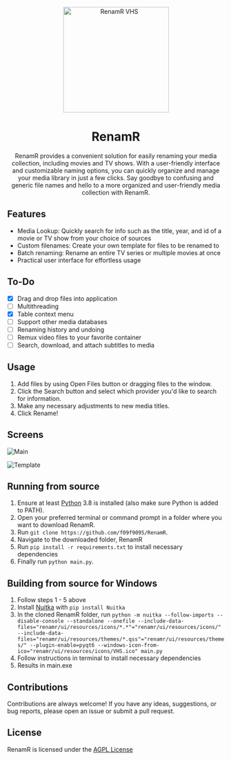 <p align="center">
  <img src="https://raw.githubusercontent.com/f09f9095/RenamR/main/renamr/ui/resources/icons/VHS.png" alt="RenamR VHS" width="245"/>
</p>

<h1 align="center">
  RenamR
</h1>

<p align="center">
  RenamR provides a convenient solution for easily renaming your media collection, including movies and TV shows. With a user-friendly interface and customizable naming options, you can quickly organize and manage your media library in just a few clicks. Say goodbye to confusing and generic file names and hello to a more organized and user-friendly media collection with RenamR.
</p>

## Features

<ul>
  <li>Media Lookup: Quickly search for info such as the title, year, and id of a movie or TV show from your choice of sources</li>
  <li>Custom filenames: Create your own template for files to be renamed to</li>
  <li>Batch renaming: Rename an entire TV series or multiple movies at once</li>
  <li>Practical user interface for effortless usage</li>
</ul>

## To-Do

- [x] Drag and drop files into application
- [ ] Multithreading
- [x] Table context menu
- [ ] Support other media databases
- [ ] Renaming history and undoing
- [ ] Remux video files to your favorite container
- [ ] Search, download, and attach subtitles to media

## Usage

1. Add files by using Open Files button or dragging files to the window.
2. Click the Search button and select which provider you'd like to search for information.
3. Make any necessary adjustments to new media titles.
4. Click Rename!

## Screens

![Main](https://raw.githubusercontent.com/f09f9095/RenamR/main/renamr/ui/resources/usage.png)

![Template](https://raw.githubusercontent.com/f09f9095/RenamR/main/renamr/ui/resources/template.png)

## Running from source

1. Ensure at least [Python](https://www.python.org/downloads/) 3.8 is installed (also make sure Python is added to PATH).
2. Open your preferred terminal or command prompt in a folder where you want to download RenamR.
3. Run `git clone https://github.com/f09f9095/RenamR`.
4. Navigate to the downloaded folder, RenamR
5. Run `pip install -r requirements.txt` to install necessary dependencies
6. Finally run `python main.py`.

## Building from source for Windows

1. Follow steps 1 - 5 above
2. Install [Nuitka](https://nuitka.net/doc/download.html) with `pip install Nuitka`
3. In the cloned RenamR folder, run `python -m nuitka --follow-imports --disable-console --standalone --onefile --include-data-files="renamr/ui/resources/icons/*.*"="renamr/ui/resources/icons/" --include-data-files="renamr/ui/resources/themes/*.qss"="renamr/ui/resources/themes/" --plugin-enable=pyqt6 --windows-icon-from-ico="renamr/ui/resources/icons/VHS.ico" main.py`
4. Follow instructions in terminal to install necessary dependencies
5. Results in main.exe

## Contributions

Contributions are always welcome! If you have any ideas, suggestions, or bug reports, please open an issue or submit a pull request.

## License

RenamR is licensed under the [AGPL License](https://github.com/f09f9095/RenamR/blob/master/LICENSE)
